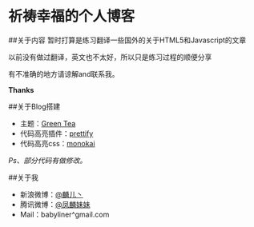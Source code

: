 祈祷幸福的个人博客
============================

##关于内容
暂时打算是练习翻译一些国外的关于HTML5和Javascript的文章

以前没有做过翻译，英文也不太好，所以只是练习过程的顺便分享

有不准确的地方请谅解and联系我。

__Thanks__

##关于Blog搭建

- 主题：[Green Tea](http://richbray.me/frap/)
- 代码高亮插件：[prettify](https://code.google.com/p/google-code-prettify/)
- 代码高亮css：[monokai](https://github.com/RaphaelDDL/google-prettify-monokai-theme)

_Ps、部分代码有做修改。_

##关于我

- 新浪微博：[@麟儿丶](http://weibo.com/13511031)
- 腾讯微博：[@凤麟妹妹](http://t.qq.com/qidaoxingfu)
- Mail：babyliner^gmail.com

